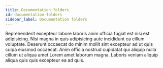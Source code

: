 ```yaml
---
title: Documentation folders
id: documentation-folders
sidebar_label: Documentation folders
---
```


Reprehenderit excepteur labore laboris anim officia fugiat est nisi est adipisicing. Nisi magna in quis adipisicing aute incididunt ea cillum voluptate. Deserunt occaecat do minim mollit sint excepteur ad ut quis culpa eiusmod occaecat. Anim officia nostrud cupidatat qui aliquip nulla cillum ut aliqua amet Lorem amet laborum magna. Laboris veniam aliquip aliqua quis quis excepteur ea ad quis.

